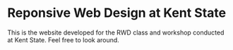 # Reponsive Web Design at Kent State

This is the website developed for the RWD class and workshop conducted at Kent State.  Feel free to look around.
